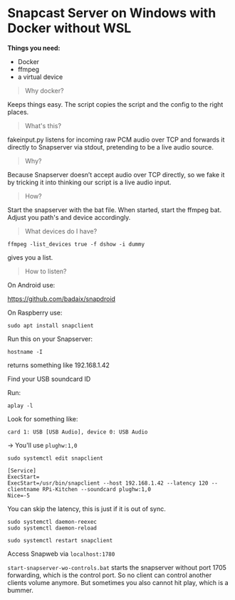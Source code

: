# Snapcast Server on Windows with Docker without WSL

**Things you need:**

- Docker
- ffmpeg
- a virtual device

> Why docker?

Keeps things easy. The script copies the script and the config to the right places.

> What's this?

fakeinput.py listens for incoming raw PCM audio over TCP and forwards it directly to Snapserver via stdout, pretending to be a live audio source.

> Why?

Because Snapserver doesn’t accept audio over TCP directly, so we fake it by tricking it into thinking our script is a live audio input.

> How?

Start the snapserver with the bat file. When started, start the ffmpeg bat. Adjust you path's and device accordingly.

> What devices do I have?

```
ffmpeg -list_devices true -f dshow -i dummy
```

gives you a list.

> How to listen?

On Android use:

https://github.com/badaix/snapdroid

On Raspberry use:

```
sudo apt install snapclient
```

Run this on your Snapserver:

```
hostname -I
```

returns something like 192.168.1.42

Find your USB soundcard ID

Run:

```
aplay -l
```

Look for something like:

```
card 1: USB [USB Audio], device 0: USB Audio
```

→ You'll use `plughw:1,0`

```
sudo systemctl edit snapclient
```

```
[Service]
ExecStart=
ExecStart=/usr/bin/snapclient --host 192.168.1.42 --latency 120 --clientname RPi-Kitchen --soundcard plughw:1,0
Nice=-5

```

You can skip the latency, this is just if it is out of sync.

```
sudo systemctl daemon-reexec
sudo systemctl daemon-reload
```

```
sudo systemctl restart snapclient
```

Access Snapweb via `localhost:1780`

`start-snapserver-wo-controls.bat` starts the snapserver without port 1705 forwarding, which is the control port. So no client can control another clients volume anymore. But sometimes you also cannot hit play, which is a bummer.
